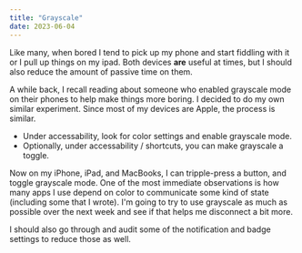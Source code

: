 ```yaml
---
title: "Grayscale"
date: 2023-06-04
---
```


Like many, when bored I tend to pick up my phone and start fiddling with it or I pull up things on my ipad.
Both devices **are** useful at times, but I should also reduce the amount of passive time on them.

A while back, I recall reading about someone who enabled grayscale mode on their phones to help make things more boring. I decided to do my own similar experiment. Since most of my devices are Apple, the process is similar.

- Under accessability, look for color settings and enable grayscale mode.
- Optionally, under accessability / shortcuts, you can make grayscale a toggle.

Now on my iPhone, iPad, and MacBooks, I can tripple-press a button, and toggle grayscale mode. One of the most immediate observations is how many apps I use depend on color to communicate some kind of state (including some that I wrote). I'm going to try to use grayscale as much as possible over the next week and see if that helps me disconnect a bit more.

I should also go through and audit some of the notification and badge settings to reduce those as well.
